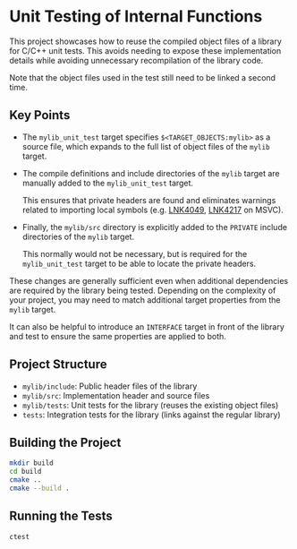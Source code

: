 # Unit Testing of Internal Functions

This project showcases how to reuse the compiled object files of a library for C/C++ unit tests. This avoids needing to expose these implementation details while avoiding unnecessary recompilation of the library code.

Note that the object files used in the test still need to be linked a second time.

## Key Points

- The `mylib_unit_test` target specifies `$<TARGET_OBJECTS:mylib>` as a source file, which expands to the full list of object files of the `mylib` target.

- The compile definitions and include directories of the `mylib` target are manually added to the `mylib_unit_test` target.

    This ensures that private headers are found and eliminates warnings related to importing local symbols (e.g. [LNK4049](https://learn.microsoft.com/en-us/cpp/error-messages/tool-errors/linker-tools-warning-lnk4049?view=msvc-170), [LNK4217](https://learn.microsoft.com/en-us/cpp/error-messages/tool-errors/linker-tools-warning-lnk4217?view=msvc-170) on MSVC).

- Finally, the `mylib/src` directory is explicitly added to the `PRIVATE` include directories of the `mylib` target.

    This normally would not be necessary, but is required for the `mylib_unit_test` target to be able to locate the private headers.

These changes are generally sufficient even when additional dependencies are required by the library being tested. Depending on the complexity of your project, you may need to match additional target properties from the `mylib` target.

It can also be helpful to introduce an `INTERFACE` target in front of the library and test to ensure the same properties are applied to both.

## Project Structure

- `mylib/include`: Public header files of the library
- `mylib/src`: Implementation header and source files
- `mylib/tests`: Unit tests for the library (reuses the  existing object files)
- `tests`: Integration tests for the library (links against the regular library)

## Building the Project

```bash
mkdir build
cd build
cmake ..
cmake --build .
```

## Running the Tests

```bash
ctest
```

